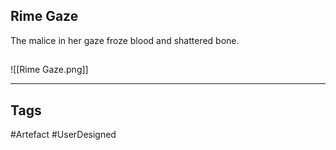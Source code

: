 ## Rime Gaze
The malice in her gaze froze blood and shattered bone.
## 
![[Rime Gaze.png]]

---
## Tags
#Artefact
#UserDesigned 